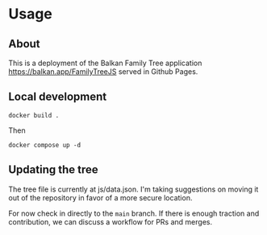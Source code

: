 # Usage

## About
This is a deployment of the Balkan Family Tree application https://balkan.app/FamilyTreeJS served in Github Pages.


## Local development
```docker build .```

Then

```docker compose up -d```

## Updating the tree
The tree file is currently at js/data.json. I'm taking suggestions on moving it out of the repository in favor of a more secure location.

For now check in directly to the `main` branch. If there is enough traction and contribution, we can discuss a workflow for PRs and merges.
